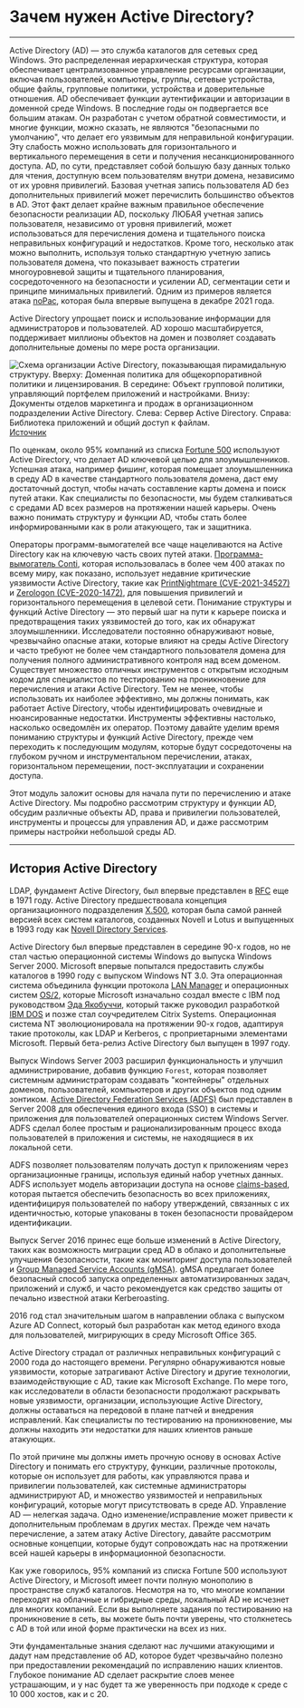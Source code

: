 
# Зачем нужен Active Directory?

---

Active Directory (AD) — это служба каталогов для сетевых сред Windows. Это распределенная иерархическая структура, которая обеспечивает централизованное управление ресурсами организации, включая пользователей, компьютеры, группы, сетевые устройства, общие файлы, групповые политики, устройства и доверительные отношения. AD обеспечивает функции аутентификации и авторизации в доменной среде Windows. В последние годы он подвергается все большим атакам. Он разработан с учетом обратной совместимости, и многие функции, можно сказать, не являются "безопасными по умолчанию", что делает его уязвимым для неправильной конфигурации. Эту слабость можно использовать для горизонтального и вертикального перемещения в сети и получения несанкционированного доступа. AD, по сути, представляет собой большую базу данных только для чтения, доступную всем пользователям внутри домена, независимо от их уровня привилегий. Базовая учетная запись пользователя AD без дополнительных привилегий может перечислить большинство объектов в AD. Этот факт делает крайне важным правильное обеспечение безопасности реализации AD, поскольку ЛЮБАЯ учетная запись пользователя, независимо от уровня привилегий, может использоваться для перечисления домена и тщательного поиска неправильных конфигураций и недостатков. Кроме того, несколько атак можно выполнить, используя только стандартную учетную запись пользователя домена, что показывает важность стратегии многоуровневой защиты и тщательного планирования, сосредоточенного на безопасности и усилении AD, сегментации сети и принципе минимальных привилегий. Одним из примеров является атака [noPac](https://www.secureworks.com/blog/nopac-a-tale-of-two-vulnerabilities-that-could-end-in-ransomware), которая была впервые выпущена в декабре 2021 года.

Active Directory упрощает поиск и использование информации для администраторов и пользователей. AD хорошо масштабируется, поддерживает миллионы объектов на домен и позволяет создавать дополнительные домены по мере роста организации.

![Схема организации Active Directory, показывающая пирамидальную структуру. Вверху: Доменная политика для общекорпоративной политики и лицензирования. В середине: Объект групповой политики, управляющий портфелем приложений и настройками. Внизу: Документы отделов маркетинга и продаж в организационном подразделении Active Directory. Слева: Сервер Active Directory. Справа: Библиотека приложений и общий доступ к файлам.](https://academy.hackthebox.com/storage/modules/34/redesigned/whyad5.png)
[Источник](https://dbaontap.com/2016/11/25/oem13c-roles-ad-groups/active-directory/)

По оценкам, около 95% компаний из списка [Fortune 500](https://en.wikipedia.org/wiki/Fortune_500) используют Active Directory, что делает AD ключевой целью для злоумышленников. Успешная атака, например фишинг, которая помещает злоумышленника в среду AD в качестве стандартного пользователя домена, даст ему достаточный доступ, чтобы начать составление карты домена и поиск путей атаки. Как специалисты по безопасности, мы будем сталкиваться с средами AD всех размеров на протяжении нашей карьеры. Очень важно понимать структуру и функции AD, чтобы стать более информированными как в роли атакующего, так и защитника.

Операторы программ-вымогателей все чаще нацеливаются на Active Directory как на ключевую часть своих путей атаки. [Программа-вымогатель Conti](https://www.cisa.gov/sites/default/files/publications/AA21-265A-Conti_Ransomware_TLP_WHITE.pdf), которая использовалась в более чем 400 атаках по всему миру, как показано, использует недавние критические уязвимости Active Directory, такие как [PrintNightmare (CVE-2021-34527)](https://msrc.microsoft.com/update-guide/vulnerability/CVE-2021-34527) и [Zerologon (CVE-2020-1472)](https://msrc.microsoft.com/update-guide/vulnerability/CVE-2020-1472), для повышения привилегий и горизонтального перемещения в целевой сети. Понимание структуры и функций Active Directory — это первый шаг на пути к карьере поиска и предотвращения таких уязвимостей до того, как их обнаружат злоумышленники. Исследователи постоянно обнаруживают новые, чрезвычайно опасные атаки, которые влияют на среды Active Directory и часто требуют не более чем стандартного пользователя домена для получения полного административного контроля над всем доменом. Существует множество отличных инструментов с открытым исходным кодом для специалистов по тестированию на проникновение для перечисления и атаки Active Directory. Тем не менее, чтобы использовать их наиболее эффективно, мы должны понимать, как работает Active Directory, чтобы идентифицировать очевидные и нюансированные недостатки. Инструменты эффективны настолько, насколько осведомлён их оператор. Поэтому давайте уделим время пониманию структуры и функций Active Directory, прежде чем переходить к последующим модулям, которые будут сосредоточены на глубоком ручном и инструментальном перечислении, атаках, горизонтальном перемещении, пост-эксплуатации и сохранении доступа.

Этот модуль заложит основы для начала пути по перечислению и атаке Active Directory. Мы подробно рассмотрим структуру и функции AD, обсудим различные объекты AD, права и привилегии пользователей, инструменты и процессы для управления AD, и даже рассмотрим примеры настройки небольшой среды AD.

---

## История Active Directory

LDAP, фундамент Active Directory, был впервые представлен в [RFC](https://en.wikipedia.org/wiki/Request_for_Comments) еще в 1971 году. Active Directory предшествовала концепция организационного подразделения [X.500](https://en.wikipedia.org/wiki/X.500), которая была самой ранней версией всех систем каталогов, созданных Novell и Lotus и выпущенных в 1993 году как [Novell Directory Services](https://en.wikipedia.org/wiki/NetIQ_eDirectory).

Active Directory был впервые представлен в середине 90-х годов, но не стал частью операционной системы Windows до выпуска Windows Server 2000. Microsoft впервые попытался предоставить службы каталогов в 1990 году с выпуском Windows NT 3.0. Эта операционная система объединила функции протокола [LAN Manager](https://en.wikipedia.org/wiki/LAN_Manager) и операционных систем [OS/2](https://en.wikipedia.org/wiki/OS/2), которые Microsoft изначально создал вместе с IBM под руководством [Эда Якобуччи](https://en.wikipedia.org/wiki/Ed_Iacobucci), который также руководил разработкой [IBM DOS](https://en.wikipedia.org/wiki/IBM_PC_DOS) и позже стал соучредителем Citrix Systems. Операционная система NT эволюционировала на протяжении 90-х годов, адаптируя такие протоколы, как LDAP и Kerberos, с проприетарными элементами Microsoft. Первый бета-релиз Active Directory был выпущен в 1997 году.

Выпуск Windows Server 2003 расширил функциональность и улучшил администрирование, добавив функцию `Forest`, которая позволяет системным администраторам создавать "контейнеры" отдельных доменов, пользователей, компьютеров и других объектов под одним зонтиком. [Active Directory Federation Services (ADFS)](https://en.wikipedia.org/wiki/Active_Directory_Federation_Services) был представлен в Server 2008 для обеспечения единого входа (SSO) в системы и приложения для пользователей операционных систем Windows Server. ADFS сделал более простым и рационализированным процесс входа пользователей в приложения и системы, не находящиеся в их локальной сети.

ADFS позволяет пользователям получать доступ к приложениям через организационные границы, используя единый набор учетных данных. ADFS использует модель авторизации доступа на основе [claims-based](https://en.wikipedia.org/wiki/Claims-based_identity), которая пытается обеспечить безопасность во всех приложениях, идентифицируя пользователей по набору утверждений, связанных с их идентичностью, которые упакованы в токен безопасности провайдером идентификации.

Выпуск Server 2016 принес еще больше изменений в Active Directory, таких как возможность миграции сред AD в облако и дополнительные улучшения безопасности, такие как мониторинг доступа пользователей и [Group Managed Service Accounts (gMSA)](https://docs.microsoft.com/en-us/azure/active-directory/fundamentals/service-accounts-group-managed). gMSA предлагает более безопасный способ запуска определенных автоматизированных задач, приложений и служб, и часто рекомендуется как средство защиты от печально известной атаки Kerberoasting.

2016 год стал значительным шагом в направлении облака с выпуском Azure AD Connect, который был разработан как метод единого входа для пользователей, мигрирующих в среду Microsoft Office 365.

Active Directory страдал от различных неправильных конфигураций с 2000 года до настоящего времени. Регулярно обнаруживаются новые уязвимости, которые затрагивают Active Directory и другие технологии, взаимодействующие с AD, такие как Microsoft Exchange. По мере того, как исследователи в области безопасности продолжают раскрывать новые уязвимости, организации, использующие Active Directory, должны оставаться на передовой в плане патчей и внедрения исправлений. Как специалисты по тестированию на проникновение, мы должны находить эти недостатки для наших клиентов раньше атакующих.

По этой причине мы должны иметь прочную основу в основах Active Directory и понимать его структуру, функции, различные протоколы, которые он использует для работы, как управляются права и привилегии пользователей, как системные администраторы администрируют AD, и множество уязвимостей и неправильных конфигураций, которые могут присутствовать в среде AD. Управление AD — нелегкая задача. Одно изменение/исправление может привести к дополнительным проблемам в других местах. Прежде чем начать перечисление, а затем атаку Active Directory, давайте рассмотрим основные концепции, которые будут сопровождать нас на протяжении всей нашей карьеры в информационной безопасности.

Как уже говорилось, 95% компаний из списка Fortune 500 используют Active Directory, и Microsoft имеет почти полную монополию в пространстве служб каталогов. Несмотря на то, что многие компании переходят на облачные и гибридные среды, локальный AD не исчезнет для многих компаний. Если вы выполняете задания по тестированию на проникновение в сеть, вы можете быть почти уверены, что столкнетесь с AD в той или иной форме практически на всех из них.

Эти фундаментальные знания сделают нас лучшими атакующими и дадут нам представление об AD, которое будет чрезвычайно полезно при предоставлении рекомендаций по исправлению наших клиентов. Глубокое понимание AD сделает раскрытие слоев менее устрашающим, и у нас будет та же уверенность при подходе к среде с 10 000 хостов, как и с 20.
